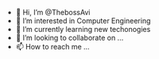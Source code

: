 - 👋 Hi, I’m @ThebossAvi
- 👀 I’m interested in Computer Engineering
- 🌱 I’m currently learning new techonogies
- 💞️ I’m looking to collaborate on ...
- 📫 How to reach me ...

<!---
ThebossAvi/ThebossAvi is a ✨ special ✨ repository because its `README.md` (this file) appears on your GitHub profile.
You can click the Preview link to take a look at your changes.
--->
